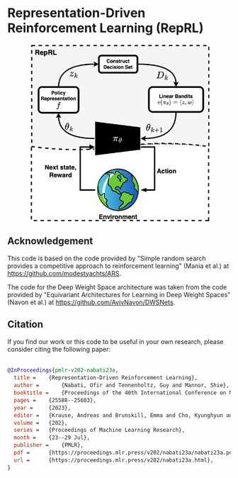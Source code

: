# Representation-Driven Reinforcement Learning (RepRL)

<p align="center"> 
    <img src=reprl.png  height="400">
</p>

## Acknowledgement
This code is based on the code provided by "Simple random search provides a competitive approach to reinforcement learning" (Mania et al.) at https://github.com/modestyachts/ARS. 

The code for the Deep Weight Space architecture was taken from the code provided by "Equivariant Architectures for Learning in Deep Weight Spaces" (Navon et al.) at https://github.com/AvivNavon/DWSNets. 


## Citation
If you find our work or this code to be useful in your own research, please consider citing the following paper:

```bib

@InProceedings{pmlr-v202-nabati23a,
  title = 	 {Representation-Driven Reinforcement Learning},
  author =       {Nabati, Ofir and Tennenholtz, Guy and Mannor, Shie},
  booktitle = 	 {Proceedings of the 40th International Conference on Machine Learning},
  pages = 	 {25588--25603},
  year = 	 {2023},
  editor = 	 {Krause, Andreas and Brunskill, Emma and Cho, Kyunghyun and Engelhardt, Barbara and Sabato, Sivan and Scarlett, Jonathan},
  volume = 	 {202},
  series = 	 {Proceedings of Machine Learning Research},
  month = 	 {23--29 Jul},
  publisher =    {PMLR},
  pdf = 	 {https://proceedings.mlr.press/v202/nabati23a/nabati23a.pdf},
  url = 	 {https://proceedings.mlr.press/v202/nabati23a.html},
}

```


